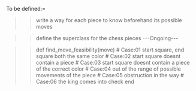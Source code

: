 To be defined:=

>> write a way for each piece to know beforehand its possible moves

  >> define the superclass for the chess pieces
      ---Ongoing---


>> def find_move_feasibility(move)
    # Case:01  start square, end square both the same color
    # Case:02  start square doesnt contain a piece
    # Case:03  start square doesnt contain a piece of the correct color
    # Case:04  out of the range of possible movements of the piece
    # Case:05  obstruction in the way
    # Case:06  the king comes into check
  end




